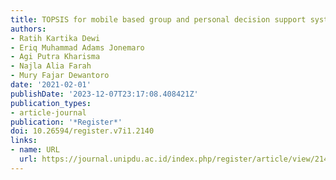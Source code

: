 ```yaml
---
title: TOPSIS for mobile based group and personal decision support system
authors:
- Ratih Kartika Dewi
- Eriq Muhammad Adams Jonemaro
- Agi Putra Kharisma
- Najla Alia Farah
- Mury Fajar Dewantoro
date: '2021-02-01'
publishDate: '2023-12-07T23:17:08.408421Z'
publication_types:
- article-journal
publication: '*Register*'
doi: 10.26594/register.v7i1.2140
links:
- name: URL
  url: https://journal.unipdu.ac.id/index.php/register/article/view/2140
---
```

